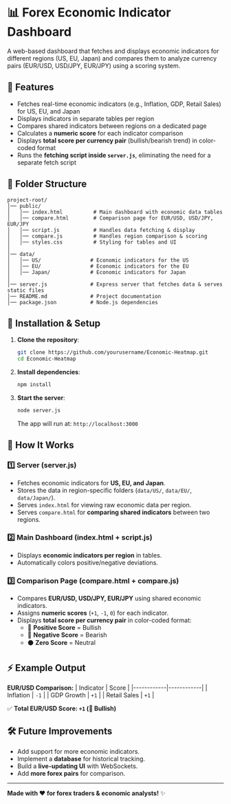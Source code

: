 # 📊 Forex Economic Indicator Dashboard

A web-based dashboard that fetches and displays economic indicators for different regions (US, EU, Japan) and compares them to analyze currency pairs (EUR/USD, USD/JPY, EUR/JPY) using a scoring system.

## 🔹 Features

- Fetches real-time economic indicators (e.g., Inflation, GDP, Retail Sales) for US, EU, and Japan
- Displays indicators in separate tables per region
- Compares shared indicators between regions on a dedicated page
- Calculates a **numeric score** for each indicator comparison
- Displays **total score per currency pair** (bullish/bearish trend) in color-coded format
- Runs the **fetching script inside `server.js`**, eliminating the need for a separate fetch script

## 📁 Folder Structure
```
project-root/
│── public/
│   │── index.html          # Main dashboard with economic data tables
│   │── compare.html        # Comparison page for EUR/USD, USD/JPY, EUR/JPY
│   │── script.js           # Handles data fetching & display
│   │── compare.js          # Handles region comparison & scoring
│   │── styles.css          # Styling for tables and UI
│
│── data/
│   │── US/                # Economic indicators for the US
│   │── EU/                # Economic indicators for the EU
│   │── Japan/             # Economic indicators for Japan
│
│── server.js              # Express server that fetches data & serves static files
│── README.md              # Project documentation
│── package.json           # Node.js dependencies
```

## 🚀 Installation & Setup

1. **Clone the repository**:
   ```sh
   git clone https://github.com/yourusername/Economic-Heatmap.git
   cd Economic-Heatmap
   ```

2. **Install dependencies**:
   ```sh
   npm install
   ```

3. **Start the server**:
   ```sh
   node server.js
   ```
   The app will run at: `http://localhost:3000`

## 🔄 How It Works

### **1️⃣ Server (server.js)**
- Fetches economic indicators for **US, EU, and Japan**.
- Stores the data in region-specific folders (`data/US/`, `data/EU/`, `data/Japan/`).
- Serves `index.html` for viewing raw economic data per region.
- Serves `compare.html` for **comparing shared indicators** between two regions.

### **2️⃣ Main Dashboard (index.html + script.js)**
- Displays **economic indicators per region** in tables.
- Automatically colors positive/negative deviations.

### **3️⃣ Comparison Page (compare.html + compare.js)**
- Compares **EUR/USD, USD/JPY, EUR/JPY** using shared economic indicators.
- Assigns **numeric scores** (`+1`, `-1`, `0`) for each indicator.
- Displays **total score per currency pair** in color-coded format:
  - 🔵 **Positive Score** = Bullish
  - 🔴 **Negative Score** = Bearish
  - ⚫ **Zero Score** = Neutral

## ⚡ Example Output

**EUR/USD Comparison:**
| Indicator  | Score |
|------------|------------|
| Inflation  | `-1` |
| GDP Growth | `+1` |
| Retail Sales | `+1` |

✅ **Total EUR/USD Score: `+1` (🔵 Bullish)**

## 🛠 Future Improvements
- Add support for more economic indicators.
- Implement a **database** for historical tracking.
- Build a **live-updating UI** with WebSockets.
- Add **more forex pairs** for comparison.

---

**Made with ❤️ for forex traders & economic analysts!** ✨

